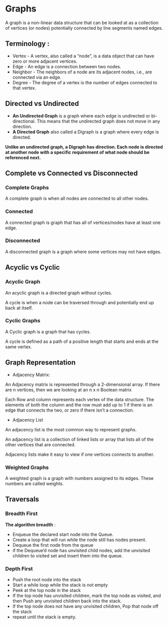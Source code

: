 # Graphs
A graph is a non-linear data structure that can be looked at as a collection of vertices (or nodes) potentially connected by line segments named edges.
## Terminology :
* Vertex - A vertex, also called a “node”, is a data object that can have zero or more adjacent vertices.
* Edge - An edge is a connection between two nodes.
* Neighbor - The neighbors of a node are its adjacent nodes, i.e., are connected via an edge.
* Degree - The degree of a vertex is the number of edges connected to that vertex.

## Directed vs Undirected
* **An Undirected Graph** is a graph where each edge is undirected or bi-directional. This means that the undirected graph does not move in any direction.
*  **A Directed Graph** also called a Digraph is a graph where every edge is directed.

**Unlike an undirected graph, a Digraph has direction. Each node is directed at another node with a specific requirement of what node should be referenced next.**

## Complete vs Connected vs Disconnected

### Complete Graphs
A complete graph is when all nodes are connected to all other nodes.

### Connected
A connected graph is graph that has all of vertices/nodes have at least one edge.

### Disconnected
A disconnected graph is a graph where some vertices may not have edges.

## Acyclic vs Cyclic

### Acyclic Graph
An acyclic graph is a directed graph without cycles.

A cycle is when a node can be traversed through and potentially end up back at itself.

### Cyclic Graphs
A Cyclic graph is a graph that has cycles.

A cycle is defined as a path of a positive length that starts and ends at the same vertex.
## Graph Representation

* Adjacency Matrix:

An Adjacency matrix is represented through a 2-dimensional array. If there are n vertices, then we are looking at an n x n Boolean matrix

Each Row and column represents each vertex of the data structure. The elements of both the column and the row must add up to 1 if there is an edge that connects the two, or zero if there isn’t a connection.

* Adjacency List

An adjacency list is the most common way to represent graphs.

An adjacency list is a collection of linked lists or array that lists all of the other vertices that are connected.

Adjacency lists make it easy to view if one vertices connects to another.

### Weighted Graphs

A weighted graph is a graph with numbers assigned to its edges. These numbers are called weights.

## Traversals
### Breadth First
**The algorithm breadth** :
* Enqueue the declared start node into the Queue.
* Create a loop that will run while the node still has nodes present.
* Dequeue the first node from the queue
* if the Dequeue‘d node has unvisited child nodes, add the unvisited children to visited set and insert them into the queue.

### Depth First
* Push the root node into the stack
* Start a while loop while the stack is not empty
* Peek at the top node in the stack
* If the top node has unvisited children, mark the top node as visited, and then Push any unvisited children back into the stack.
* If the top node does not have any unvisited children, Pop that node off the stack
* repeat until the stack is empty.



